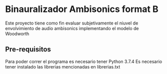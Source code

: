 # Binauralizador Ambisonics format B
Este proyecto tiene como fin evaluar subjetivamente el niuvel de envolvimiento de audio ambisonics implementando el modelo de Woodworth

## Pre-requisitos
Para poder correr el programa es necesario tener Python 3.7.4
Es necesario tener instalado las librerias mencionadas en librerias.txt
